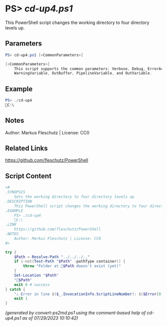 PS> *cd-up4.ps1*
====================

This PowerShell script changes the working directory to four directory levels up.

Parameters
----------
```powershell
PS> cd-up4.ps1 [<CommonParameters>]

[<CommonParameters>]
    This script supports the common parameters: Verbose, Debug, ErrorAction, ErrorVariable, WarningAction, 
    WarningVariable, OutBuffer, PipelineVariable, and OutVariable.
```

Example
-------
```powershell
PS> ./cd-up4
📂C:\

```

Notes
-----
Author: Markus Fleschutz | License: CC0

Related Links
-------------
https://github.com/fleschutz/PowerShell

Script Content
--------------
```powershell
<#
.SYNOPSIS
	Sets the working directory to four directory levels up
.DESCRIPTION
	This PowerShell script changes the working directory to four directory levels up.
.EXAMPLE
	PS> ./cd-up4
	📂C:\
.LINK
	https://github.com/fleschutz/PowerShell
.NOTES
	Author: Markus Fleschutz | License: CC0
#>

try {
	$Path = Resolve-Path "../../../.."
	if (-not(Test-Path "$Path" -pathType container)) {
		throw "Folder at 📂$Path doesn't exist (yet)"
	}
	Set-Location "$Path"
	"📂$Path"
	exit 0 # success
} catch {
	"⚠️ Error in line $($_.InvocationInfo.ScriptLineNumber): $($Error[0])"
	exit 1
}
```

*(generated by convert-ps2md.ps1 using the comment-based help of cd-up4.ps1 as of 07/29/2023 10:10:42)*
